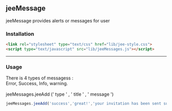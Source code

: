 ## jeeMessage
jeeMessage provides alerts or messages for user


### Installation

```html
<link rel="stylesheet" type="text/css" href="lib/jee-style.css">
<script type="text/javascript" src="lib/jeeMessages.js"></script>
```
___

### Usage
There is 4 types of messagess :
</br>
Error, Success, Info, warning.
</br></br>
jeeMessages.jeeAdd (' type ' , ' title ' , ' message ')

```javascript
jeeMessages.jeeAdd('success','great!','your invitation has been sent successfully');
```